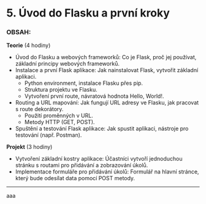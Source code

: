 # 5. Úvod do Flasku a první kroky
### OBSAH:

**Teorie** (4 hodiny)

- Úvod do Flasku a webových frameworků: Co je Flask, proč jej používat, základní principy webových frameworků.
- Instalace a první Flask aplikace: Jak nainstalovat Flask, vytvořit základní aplikaci.
	- Python environment, instalace Flasku přes pip.
	- Struktura projektu ve Flasku.
	- Vytvoření první route, návratová hodnota Hello, World!.
- Routing a URL mapování: Jak fungují URL adresy ve Flasku, jak pracovat s route dekorátory.
	- Použití proměnných v URL.
	- Metody HTTP (GET, POST).
- Spuštění a testování Flask aplikace: Jak spustit aplikaci, nástroje pro testování (např. Postman).

**Projekt** (3 hodiny)

- Vytvoření základní kostry aplikace: Účastníci vytvoří jednoduchou stránku s routami pro přidávání a zobrazování úkolů.
- Implementace formuláře pro přidávání úkolů: Formulář na hlavní stránce, který bude odesílat data pomocí POST metody.

***

aaa